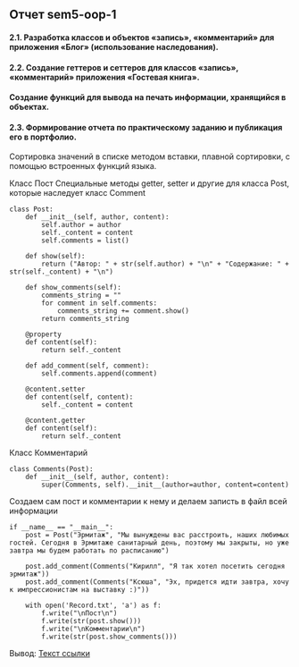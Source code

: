 ## Отчет sem5-oop-1


#### 2.1. Разработка классов и объектов «запись», «комментарий» для приложения «Блог» (использование наследования).
#### 2.2. Создание геттеров и сеттеров для классов «запись», «комментарий» приложения «Гостевая книга».
#### Создание функций для вывода на печать информации, хранящийся в объектах.
#### 2.3. Формирование отчета по практическому заданию и публикация его в портфолио.

Сортировка значений в списке методом вставки, плавной сортировки, с помощью встроенных функций языка.

Класс Пост
Специальные методы getter, setter и другие для класса Post, которые наследует класс Comment
```
class Post:
    def __init__(self, author, content):
        self.author = author
        self._content = content
        self.comments = list()

    def show(self):
        return ("Автор: " + str(self.author) + "\n" + "Содержание: " + str(self._content) + "\n")

    def show_comments(self):
        comments_string = ""
        for comment in self.comments:
            comments_string += comment.show()
        return comments_string

    @property
    def content(self):
        return self._content

    def add_comment(self, comment):
        self.comments.append(comment)

    @content.setter
    def content(self, content):
        self._content = content

    @content.getter
    def content(self):
        return self._content

```

Класс Комментарий

```
class Comments(Post):
    def __init__(self, author, content):
        super(Comments, self).__init__(author=author, content=content)
```

Создаем сам пост и комментарии к нему
и делаем записть в файл всей информации

```
if __name__ == "__main__":
    post = Post("Эрмитаж", "Мы вынуждены вас расстроить, наших любимых гостей. Сегодня в Эрмитаже санитарный день, поэтому мы закрыты, но уже завтра мы будем работать по расписанию")

    post.add_comment(Comments("Кирилл", "Я так хотел посетить сегодня эрмитаж"))
    post.add_comment(Comments("Ксюша", "Эх, придется идти завтра, хочу к импрессионистам на выставку :)"))

    with open('Record.txt', 'a') as f:
        f.write("\nПост\n")
        f.write(str(post.show()))
        f.write("\nКомментарии\n")
        f.write(str(post.show_comments()))
```        

        
Вывод: [Текст ссылки](https://github.com/python-advance/sem5-oop-Bolzuka/blob/master/2.1-2.3/Record.txt "Файл Record.txt" )
 
